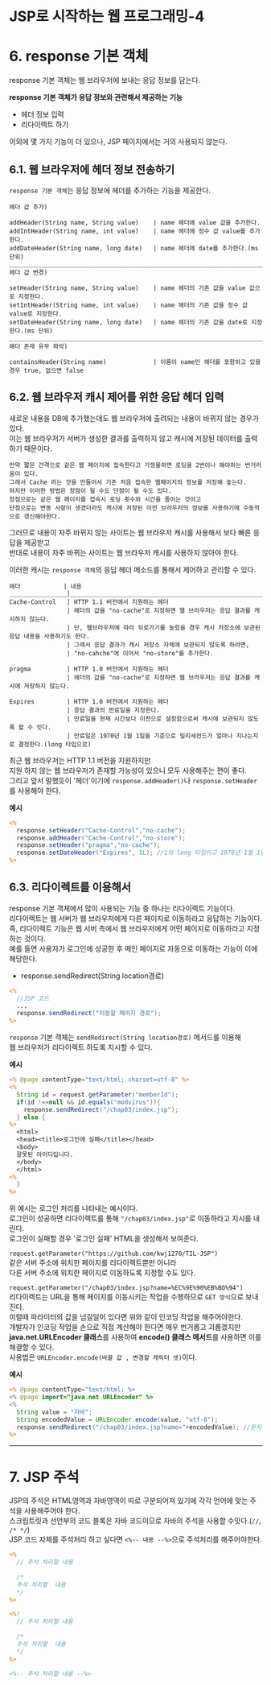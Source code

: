 JSP로 시작하는 웹 프로그래밍-4
=======================
# 6. response 기본 객체
response 기본 객체는 웹 브라우저에 보내는 응답 정보를 담는다.    
  
**response 기본 객체가 응답 정보와 관련해서 제공하는 기능**
  
* 헤더 정보 입력
* 리다이렉트 하기
  
이외에 몇 가지 기능이 더 있으나, JSP 페이지에서는 거의 사용되지 않는다.

## 6.1. 웹 브라우저에 헤더 정보 전송하기
```response 기본 객체```는 응답 정보에 헤더를 추가하는 기능을 제공한다.
```
헤더 값 추가)

addHeader(String name, String value)    | name 헤더에 value 값을 추가한다.
addIntHeader(String name, int value)    | name 헤더에 정수 값 value를 추가한다.
addDateHeader(String name, long date)   | name 헤더에 date를 추가한다.(ms 단위)
______________________________________________________________________________________
헤더 값 변경)

setHeader(String name, String value)    | name 헤더의 기존 값을 value 값으로 지정한다. 
setIntHeader(String name, int value)    | name 헤더의 기존 값을 정수 값 value로 지정한다.
setDateHeader(String name, long date)   | name 헤더의 기존 값을 date로 지정한다.(ms 단위)
______________________________________________________________________________________
해더 존재 유무 파악)

containsHeader(String name)             | 이름이 name인 헤더를 포함하고 있을 경우 true, 없으면 false 
```

## 6.2. 웹 브라우저 캐시 제어를 위한 응답 헤더 입력   
새로운 내용을 DB에 추가했는데도 웹 브라우저에 출려되는 내용이 바뀌지 않는 경우가 있다.  
이는 웹 브라우저가 서버가 생성한 결과를 출력하지 않고 캐시에 저장된 데이터를 출력하기 때문이다.     
```
만약 짧은 간격으로 같은 웹 페이지에 접속한다고 가정을하면 로딩을 2번이나 해야하는 번거러움이 있다.  
그래서 Cache 라는 것을 만들어서 기존 처음 접속한 웹페이지의 정보를 저장해 놓는다.
하지만 이러한 방법은 장점이 될 수도 단점이 될 수도 있다.  
장점으로는 같은 웹 페이지를 접속시 로딩 횟수와 시간을 줄이는 것이고  
단점으로는 변동 사항이 생겼더라도 캐시에 저장된 이전 브라우저의 정보를 사용하기에 수동적으로 갱신해야한다.     
```  
그러므로 내용이 자주 바뀌지 않는 사이트는 웹 브라우저 캐시를 사용해서 보다 빠른 응답을 제공받고    
반대로 내용이 자주 바뀌는 사이트는 웹 브라우저 캐시를 사용하지 않아야 한다.    
    
이러한 캐시는 ```response 객체```의 응답 헤더 메소드를 통해서 제어하고 관리할 수 있다.  
```
헤더            | 내용
________________|____________________________________________________________________________________________
Cache-Control   | HTTP 1.1 버전에서 지원하는 헤더
                | 헤더의 값을 "no-cache"로 지정하면 웹 브라우저는 응답 결과를 캐시하지 않는다. 
                | 단, 웹브라우저에 따라 뒤로가기를 눌렀을 경우 캐시 저장소에 보관된 응답 내용을 사용하기도 한다.
                | 그래서 응답 결과가 캐시 저장소 자체에 보관되지 않도록 하려면,
                | "no-cahche"에 이어서 "no-store"를 추가한다. 

pragma          | HTTP 1.0 버전에서 지원하는 헤더
                | 헤더의 값을 "no-cache"로 지정하면 웹 브라우저는 응답 결과를 캐시에 저장하지 않는다. 

Expires         | HTTP 1.0 버전에서 지원하는 헤더
                | 응답 결과의 만료일을 지정한다. 
                | 만료일을 현재 시간보다 이전으로 설정함으로써 캐시에 보관되지 않도록 할 수 잇다.
                | 만료일은 1970년 1월 1일을 기준으로 밀리세컨드가 얼마나 지나는지로 결정한다.(long 타입으로)

```   
최근 웹 브라우저는 HTTP 1.1 버전을 지원하지만  
지원 하지 않는 웹 브라우저가 존재할 가능성이 있으니 모두 사용해주는 편이 좋다.  
그리고 앞서 말했듯이 '헤더'이기에 ```response.addHeader()```나 ```response.setHeader```를 사용해야 한다. 
  
**예시**
```jsp
<%
  response.setHeader("Cache-Control","no-cache");
  response.addHeader("Cache-Control","no-store");
  response.setHeader("pragma","no-cache");
  response.setDateHeader("Expires", 1L); //1의 long 타입이고 1970년 1월 1일의 0.001초 후 를 의미
%>
```

## 6.3. 리다이렉트를 이용해서    
response 기본 객체에서 많이 사용되는 기능 중 하나는 리다이렉트 기능이다.    
리다이렉트는 웹 서버가 웹 브라우저에게 다른 페이지로 이동하라고 응답하는 기능이다.   
즉, 리다이렉트 기능은 웹 서버 측에서 웹 브라우저에게 어떤 페이지로 이동하라고 지정하는 것이다.  
예를 들면 사용자가 로그인에 성공한 후 메인 페이지로 자동으로 이동하는 기능이 이에 해당한다.    
    
* response.sendRedirect(String location경로)
  
```jsp
<%
  //JSP 코드
  ...
  response.sendRedirect("이동할 페이지 경로");
%>
```
```response``` 기본 객체는 ```sendRedirect(String location경로)``` 메서드를 이용해  
웹 브라우저가 리다이렉트 하도록 지시할 수 있다.  

**예시**
```jsp
<% @page contentType="text/html; charset=utf-8" %>
<%
  String id = request.getParameter("memberId");
  if(id !==null && id.equals("modvirus")){
    response.sendRedirect("/chap03/index.jsp");
  } else {
%>
  <html>
  <head><title>로그인에 실패</title></head>
  <body>
  잘못된 아이디입니다.
  </body>
  </html>
<%  
  }
%>
```
위 예시는 로그인 처리를 나타내는 예시이다.   
로그인이 성공하면 리다이렉트를 통해 ```"/chap03/index.jsp"```로 이동하라고 지시를 내린다.  
로그인이 실패할 경우 '로그인 실패' HTML을 생성해서 보여준다.  
  
```request.getParameter("https://github.com/kwj1270/TIL-JSP")```    
같은 서버 주소에 위치한 페이지를 리다이렉트뿐만 아니라    
다른 서버 주소에 위치한 페이지로 이동하도록 지정할 수도 있다.     
     
```request.getParameter("/chap03/index.jsp?name=%EC%9E%90%EB%BO%94")```   
리다이렉트는 URL을 통해 페이지를 이동시키는 작업을 수행하므로 ```GET 방식```으로 보내진다.     
이럴때 파라미터의 값을 넘길일이 있다면 위와 같이 인코딩 작업을 해주어야한다.    
개발자가 인코딩 작업을 손으로 직접 계산해야 한다면 매우 번거롭고 괴롭겠지만    
**java.net.URLEncoder 클래스**를 사용하여 **encode() 클래스 메서드**를 사용하면 이를 해결할 수 있다.     
사용법은 ```URLEncoder.encode(바꿀 값 , 변경할 캐릭터 셋)```이다.    
    
**예시**  
```jsp
<% @page contentType="text/html; %>
<% @page import="java.net.URLEncoder" %>
<%
  String value = "자바";
  String encodedValue = URLEncoder.encode(value, "utf-8");
  response.sendRedirect("/chap03/index.jsp?name="+encodedValue); //문자열+문자열
%>
```
   
***  
# 7. JSP 주석   
JSP의 주석은 HTML영역과 자바영역이 따로 구분되어져 있기에 각각 언어에 맞는 주석을 사용해주어야 한다.   
스크립트릿과 선언부의 코드 블록은 자바 코드이므로 자바의 주석을 사용할 수잇다.(```//```, ```/* */```)     
JSP 코드 자체를 주석처리 하고 싶다면 ```<%-- 내용 --%>```으로 주석처리를 해주어야한다.    
```jsp
<%
  // 주석 처리할 내용
  
  /*
  주석 처리할  내용 
  */
%>

<%!
  // 주석 처리할 내용
  
  /*
  주석 처리할  내용 
  */
%>

<%-- 주석 처리할 내용 --%>
```
